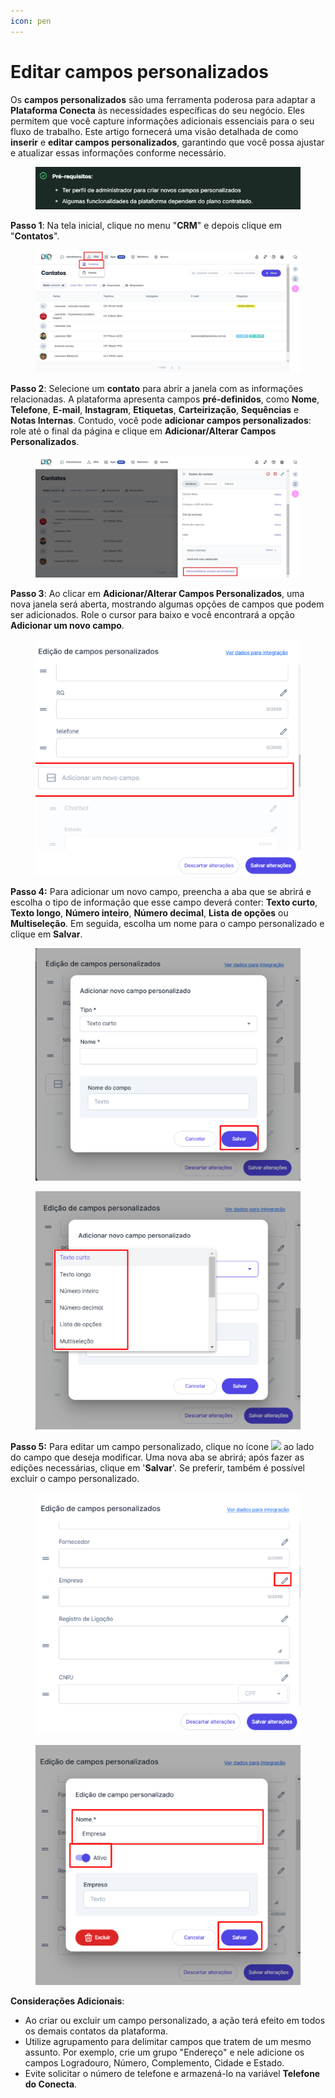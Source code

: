 ```yaml
---
icon: pen
---
```


# Editar campos personalizados

Os **campos personalizados** são uma ferramenta poderosa para adaptar a **Plataforma Conecta** às necessidades específicas do seu negócio. Eles permitem que você capture informações adicionais essenciais para o seu fluxo de trabalho. Este artigo fornecerá uma visão detalhada de como **inserir** e **editar campos personalizados**, garantindo que você possa ajustar e atualizar essas informações conforme necessário.

<figure><img src="../../../.gitbook/assets/image (27) (1) (1) (1) (1).png" alt=""><figcaption></figcaption></figure>

**Passo 1**: Na tela inicial, clique no menu "**CRM**" e depois clique em "**Contatos**".

<figure><img src="../../../.gitbook/assets/Passo 1 (4).jpg" alt=""><figcaption></figcaption></figure>

**Passo 2**: Selecione um **contato** para abrir a janela com as informações relacionadas. A plataforma apresenta campos **pré-definidos**, como **Nome**, **Telefone**, **E-mail**, **Instagram**, **Etiquetas**, **Carteirização**, **Sequências** e **Notas Internas**. Contudo, você pode **adicionar campos personalizados**: role até o final da página e clique em **Adicionar/Alterar Campos Personalizados**.

<figure><img src="../../../.gitbook/assets/Passo 2 (3).jpg" alt=""><figcaption></figcaption></figure>

**Passo 3**: Ao clicar em **Adicionar/Alterar Campos Personalizados**, uma nova janela será aberta, mostrando algumas opções de campos que podem ser adicionados. Role o cursor para baixo e você encontrará a opção **Adicionar um novo campo**.

<figure><img src="../../../.gitbook/assets/image (30) (1) (1) (1).png" alt=""><figcaption></figcaption></figure>

**Passo 4:** Para adicionar um novo campo, preencha a aba que se abrirá e escolha o tipo de informação que esse campo deverá conter: **Texto curto**, **Texto longo**, **Número inteiro**, **Número decimal**, **Lista de opções** ou **Multiseleção**. Em seguida, escolha um nome para o campo personalizado e clique em **Salvar**.

<figure><img src="../../../.gitbook/assets/image (31) (1) (1).png" alt=""><figcaption></figcaption></figure>

<figure><img src="../../../.gitbook/assets/image (32) (1) (1).png" alt=""><figcaption></figcaption></figure>

**Passo 5:** Para editar um campo personalizado, clique no ícone ![](https://docs.helena.app/~gitbook/image?url=https%3A%2F%2F3176979156-files.gitbook.io%2F%7E%2Ffiles%2Fv0%2Fb%2Fgitbook-x-prod.appspot.com%2Fo%2Fspaces%252F3HTAyLM7hzj1t6Nt4ii2%252Fuploads%252FEcGo5OYrqAMHNubxpjSa%252F5.png%3Falt%3Dmedia\&width=300\&dpr=4\&quality=100\&sign=b6f3caa8\&sv=2) ao lado do campo que deseja modificar. Uma nova aba se abrirá; após fazer as edições necessárias, clique em '**Salvar**'. Se preferir, também é possível excluir o campo personalizado.

<figure><img src="../../../.gitbook/assets/image (33) (1) (1).png" alt=""><figcaption></figcaption></figure>

<figure><img src="../../../.gitbook/assets/image (34) (1) (1).png" alt=""><figcaption></figcaption></figure>

**Considerações Adicionais**:

* Ao criar ou excluir um campo personalizado, a ação terá efeito em todos os demais contatos da plataforma.
* Utilize agrupamento para delimitar campos que tratem de um mesmo assunto. Por exemplo, crie um grupo "Endereço" e nele adicione os campos Logradouro, Número, Complemento, Cidade e Estado.
* Evite solicitar o número de telefone e armazená-lo na variável **Telefone do Conecta**.
